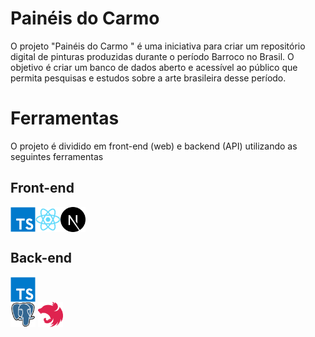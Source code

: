 # Painéis do Carmo

O projeto "Painéis do Carmo " é uma iniciativa para criar um repositório digital de pinturas produzidas durante o período Barroco no Brasil. O objetivo é criar um banco de dados aberto e acessível ao público que permita pesquisas e estudos sobre a arte brasileira desse período.

# Ferramentas

O projeto é dividido em front-end (web) e backend (API) utilizando as seguintes ferramentas

## Front-end

<div style="display: flex">
  <img src="https://github.com/devicons/devicon/blob/master/icons/typescript/typescript-original.svg" title="TypeScript" alt="TypeScript" width="40" height="40"/>
  <img src="https://github.com/devicons/devicon/blob/master/icons/react/react-original.svg" title="React.js" alt="React.js" width="40" height="40"/>
  <img src="https://github.com/devicons/devicon/blob/master/icons/nextjs/nextjs-original.svg" title="Next.js" alt="Next.js" width="40" height="40"/>
</div>
 
  
 ## Back-end
 
 <div>
   <img style="display: flex"g src="https://github.com/devicons/devicon/blob/master/icons/typescript/typescript-original.svg" title="TypeScript" alt="TypeScript" width="40" height="40"/>
   <img src="https://github.com/devicons/devicon/blob/master/icons/postgresql/postgresql-original.svg" title="PostgreSQL" alt="Postgresql" width="40" height="40"/>
   <img src="https://github.com/devicons/devicon/blob/master/icons/nestjs/nestjs-plain.svg" title="Nest.js" alt="Nest.js" width="40" height="40"/>
  </div>
